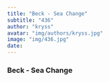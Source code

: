 ```yaml
---
title: "Beck - Sea Change"
subtitle: "436"
author: "kryss"
avatar: "img/authors/kryss.jpg"
image: "img/436.jpg"
date:
---
```


### Beck - Sea Change
